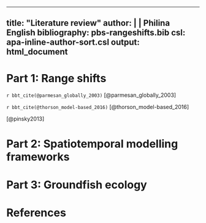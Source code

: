 
---
title: "Literature review"
author: |
  | Philina English
bibliography: pbs-rangeshifts.bib
csl: apa-inline-author-sort.csl
output: html_document
---


# Part 1: Range shifts

`r bbt_cite(@parmesan_globally_2003)`
[@parmesan_globally_2003]


`r bbt_cite(@thorson_model-based_2016)`
[@thorson_model-based_2016]


[@pinsky2013] 


# Part 2: Spatiotemporal modelling frameworks 



# Part 3: Groundfish ecology


# References


